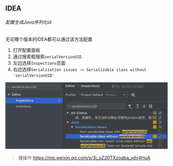 IDEA
-




###### 配置生成Java序列化id

无论哪个版本的IDEA都可以通过该方法配置

1. 打开配置面板
2. 通过搜索框搜索`serialVersionUID`
3. 左边选择`Inspections`页面
4. 右边选择`Serialization issues -> Serializable class without 'serialVersionUID'`

![搜索及设置](img/serialVersionUID.png) 



> 骚操作 https://mp.weixin.qq.com/s/3i_oZ20TXzoaba_ydv4HuA